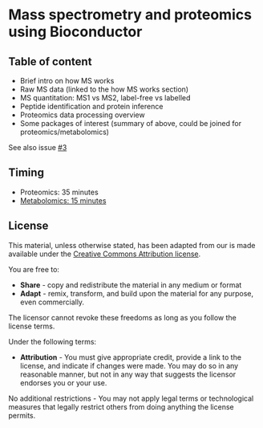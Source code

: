 # Mass spectrometry and proteomics using Bioconductor

## Table of content

- Brief intro on how MS works
- Raw MS data (linked to the how MS works section)
- MS quantitation: MS1 vs MS2, label-free vs labelled
- Peptide identification and protein inference
- Proteomics data processing overview
- Some packages of interest (summary of above, could be joined for proteomics/metabolomics)

See also issue [#3](https://github.com/Bioconductor/CSAMA/issues/3)

## Timing

- Proteomics: 35 minutes
- [Metabolomics: 15 minutes](https://github.com/Bioconductor/CSAMA/tree/2017/lecture/4-thursday/lecture-14b-Metabolomics)

## License

This material, unless otherwise stated, has been adapted from our is
made available under the
[Creative Commons Attribution license](https://creativecommons.org/licenses/by/4.0/).

You are free to:

* **Share** - copy and redistribute the material in any medium or format
* **Adapt** - remix, transform, and build upon the material for any
  purpose, even commercially.

The licensor cannot revoke these freedoms as long as you follow the license terms.

Under the following terms:

* **Attribution** - You must give appropriate credit, provide a link
  to the license, and indicate if changes were made. You may do so in
  any reasonable manner, but not in any way that suggests the licensor
  endorses you or your use.

No additional restrictions - You may not apply legal terms or
technological measures that legally restrict others from doing
anything the license permits.
